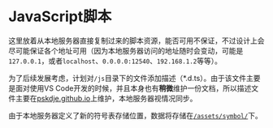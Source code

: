 # JavaScript脚本

这里放着从本地服务器直接复制过来的脚本资源，能否可用不保证，不过设计上会尽可能保证各个地址可用（因为本地服务器访问的地址随时会变动，可能是`127.0.0.1`，或者`localhost`、`0.0.0.0:12540`、`192.168.1.2`等等）。

为了后续发展考虑，计划对`/js`目录下的文件添加描述（\*.d.ts）。由于该文件主要是面对使用VS Code开发的时候，并且本身也有**稍微**维护一份文档，所以描述文件主要在[pskdje.github.io](https://github.com/pskdje/pskdje.github.io)上维护，本地服务器视情况同步。

由于本地服务器定义了新的符号表存储位置，数据将存储在[`/assets/symbol/`](/assets/symbol/)下。

